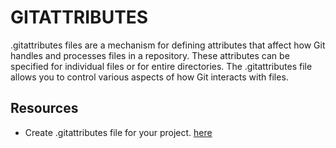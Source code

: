 # GITATTRIBUTES

.gitattributes files are a mechanism for defining attributes that affect how Git handles and processes files in a repository. These attributes can be specified for individual files or for entire directories. The .gitattributes file allows you to control various aspects of how Git interacts with files.  

## Resources

* Create .gitattributes file for your project. [here](https://gitattributes.io/)  
